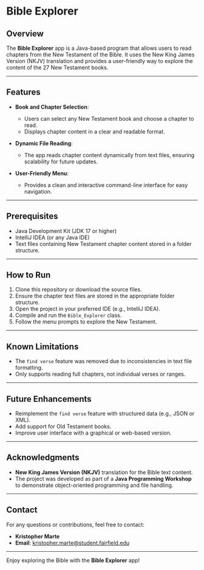 # Bible Explorer

## Overview
The **Bible Explorer** app is a Java-based program that allows users to read chapters from the New Testament of the Bible. It uses the New King James Version (NKJV) translation and provides a user-friendly way to explore the content of the 27 New Testament books.

---

## Features
- **Book and Chapter Selection**: 
  - Users can select any New Testament book and choose a chapter to read.
  - Displays chapter content in a clear and readable format.

- **Dynamic File Reading**:
  - The app reads chapter content dynamically from text files, ensuring scalability for future updates.

- **User-Friendly Menu**:
  - Provides a clean and interactive command-line interface for easy navigation.

---

## Prerequisites
- Java Development Kit (JDK 17 or higher)
- IntelliJ IDEA (or any Java IDE)
- Text files containing New Testament chapter content stored in a folder structure.

---

## How to Run
1. Clone this repository or download the source files.
2. Ensure the chapter text files are stored in the appropriate folder structure.
3. Open the project in your preferred IDE (e.g., IntelliJ IDEA).
4. Compile and run the `Bible_Explorer` class.
5. Follow the menu prompts to explore the New Testament.

---

## Known Limitations
- The `find verse` feature was removed due to inconsistencies in text file formatting.
- Only supports reading full chapters, not individual verses or ranges.

---

## Future Enhancements
- Reimplement the `find verse` feature with structured data (e.g., JSON or XML).
- Add support for Old Testament books.
- Improve user interface with a graphical or web-based version.

---

## Acknowledgments
- **New King James Version (NKJV)** translation for the Bible text content.
- The project was developed as part of a **Java Programming Workshop** to demonstrate object-oriented programming and file handling.

---

## Contact
For any questions or contributions, feel free to contact:
- **Kristopher Marte**
- **Email**: kristopher.marte@student.fairfield.edu

---

Enjoy exploring the Bible with the **Bible Explorer** app!

